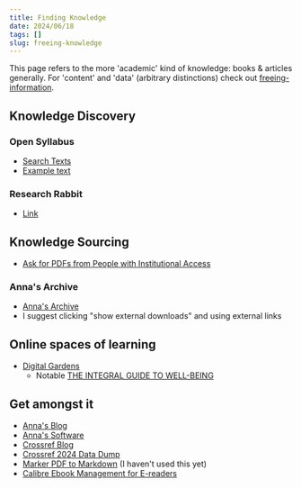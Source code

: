```yaml
---
title: Finding Knowledge
date: 2024/06/18
tags: []
slug: freeing-knowledge
---
```


This page refers to the more 'academic' kind of knowledge: books & articles generally.
For 'content' and 'data' (arbitrary distinctions) check out [freeing-information](/blog/freeing-information).

## Knowledge Discovery

### Open Syllabus
- [Search Texts](https://analytics.opensyllabus.org/record/works)
- [Example text](https://analytics.opensyllabus.org/singleton/works?id=2121713908951)

### Research Rabbit
- [Link](https://www.researchrabbit.ai)

## Knowledge Sourcing
- [Ask for PDFs from People with Institutional Access](https://www.facebook.com/groups/850609558335839/)

### Anna's Archive
- [Anna's Archive](https://annas-archive.org/md5/e1d8d622156d84a560ae615b7b9d0368)
- I suggest clicking "show external downloads" and using external links

## Online spaces of learning
- [Digital Gardens](https://github.com/kyrose/awesome-digital-gardens)
	- Notable [THE INTEGRAL GUIDE TO WELL-BEING](https://integralguide.com/About)

## Get amongst it
- [Anna's Blog](https://annas-blog.org/)
- [Anna's Software](https://annas-software.org/AnnaArchivist/annas-archive)
- [Crossref Blog](https://www.crossref.org/blog/)
- [Crossref 2024 Data Dump](https://www.crossref.org/blog/2024-public-data-file-now-available-featuring-new-experimental-formats/)
- [Marker PDF to Markdown](https://github.com/VikParuchuri/marker) (I haven't used this yet)
- [Calibre Ebook Management for E-readers](https://calibre-ebook.com)